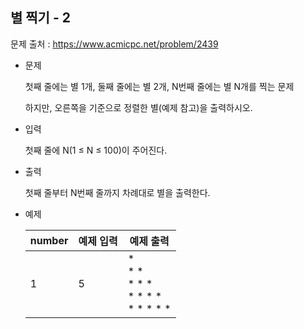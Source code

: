 ## 별 찍기 - 2

문제 출처 : https://www.acmicpc.net/problem/2439

- 문제 

  첫째 줄에는 별 1개, 둘째 줄에는 별 2개, N번째 줄에는 별 N개를 찍는 문제

  하지만, 오른쪽을 기준으로 정렬한 별(예제 참고)을 출력하시오.

  

- 입력

  첫째 줄에 N(1 ≤ N ≤ 100)이 주어진다.

  

- 출력

  첫째 줄부터 N번째 줄까지 차례대로 별을 출력한다.

  

- 예제

  | number | 예제 입력 | 예제 출력                                                    |
  | ------ | --------- | ------------------------------------------------------------ |
  | 1      | 5         | * <br />      * * <br />    * * * <br />  * * * * <br />* * * * * |
  
